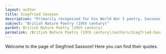 ```yaml
---
layout: author
title: Siegfried Sassoon
description: "Primarily recognized for his World War I poetry, Sassoon’s early works show a notable appreciation for nature, often capturing its beauty and tranquility in contrast to human conflict."
subject: "British Nature Poetry (19th century)"
parent: British Nature Poetry (19th century)
permalink: /British Nature Poetry (19th century)/authors/Siegfried-Sassoon/
---
```


Welcome to the page of Siegfried Sassoon! Here you can find their quotes.
